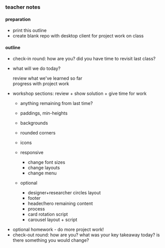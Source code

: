 ### teacher notes

#### preparation

- print this outline
- create blank repo with desktop client for project work on class

#### outline

- check-in round: how are you? did you have time to revisit last class?
- what will we do today?

  review what we've learned so far  
  progress with project work

- workshop sections: review + show solution + give time for work

  - anything remaining from last time?
  - paddings, min-heights
  - backgrounds
  - rounded corners
  - icons
  - responsive

    - change font sizes
    - change layouts
    - change menu

  - optional
    - designer+researcher circles layout
    - footer
    - header/hero remaining content
    - process
    - card rotation script
    - carousel layout + script

* optional homework - do more project work!
* check-out round: how are you? what was your key takeaway today? is there something you would change?
